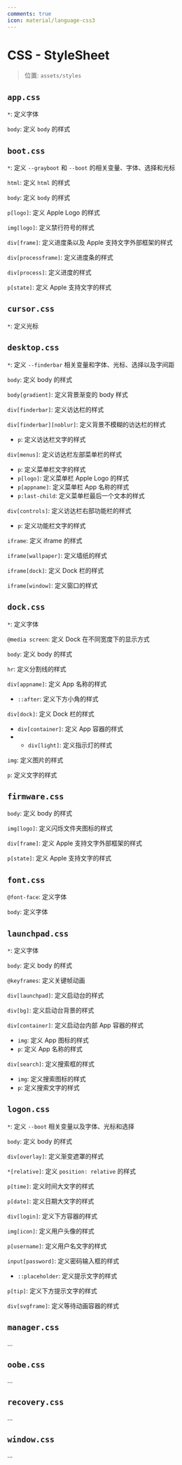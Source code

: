 ```yaml
---
comments: true
icon: material/language-css3
---
```


# CSS - StyleSheet

> 位置: `assets/styles`

## `app.css`

`*`: 定义字体

`body`: 定义 `body` 的样式

## `boot.css`

`*`: 定义 `--grayboot` 和 `--boot` 的相关变量、字体、选择和光标

`html`: 定义 `html` 的样式

`body`: 定义 `body` 的样式

`p[logo]`: 定义 Apple Logo 的样式

`img[logo]`: 定义禁行符号的样式

`div[frame]`: 定义进度条以及 Apple 支持文字外部框架的样式

`div[processframe]`: 定义进度条的样式

`div[process]`: 定义进度的样式

`p[state]`: 定义 Apple 支持文字的样式

## `cursor.css`

`*`: 定义光标

## `desktop.css`

`*`: 定义 `--finderbar` 相关变量和字体、光标、选择以及字间距

`body`: 定义 body 的样式

`body[gradient]`: 定义背景渐变的 body 样式

`div[finderbar]`: 定义访达栏的样式

`div[finderbar][noblur]`: 定义背景不模糊的访达栏的样式

* `p`: 定义访达栏文字的样式

`div[menus]`: 定义访达栏左部菜单栏的样式

* `p`: 定义菜单栏文字的样式
* `p[logo]`: 定义菜单栏 Apple Logo 的样式
* `p[appname]`: 定义菜单栏 App 名称的样式
* `p:last-child`: 定义菜单栏最后一个文本的样式

`div[controls]`: 定义访达栏右部功能栏的样式

* `p`: 定义功能栏文字的样式

`iframe`: 定义 iframe 的样式

`iframe[wallpaper]`: 定义墙纸的样式

`iframe[dock]`: 定义 Dock 栏的样式

`iframe[window]`: 定义窗口的样式

## `dock.css`

`*`: 定义字体

`@media screen`: 定义 Dock 在不同宽度下的显示方式

`body`: 定义 body 的样式

`hr`: 定义分割线的样式

`div[appname]`: 定义 App 名称的样式

* `::after`: 定义下方小角的样式

`div[dock]`: 定义 Dock 栏的样式

* `div[container]`: 定义 App 容器的样式
* * `div[light]`: 定义指示灯的样式

`img`: 定义图片的样式

`p`: 定义文字的样式

## `firmware.css`

`body`: 定义 body 的样式

`img[logo]`: 定义闪烁文件夹图标的样式

`div[frame]`: 定义 Apple 支持文字外部框架的样式

`p[state]`: 定义 Apple 支持文字的样式

## `font.css`

`@font-face`: 定义字体

`body`: 定义字体

## `launchpad.css`

`*`: 定义字体

`body`: 定义 body 的样式

`@keyframes`: 定义关键帧动画

`div[launchpad]`: 定义启动台的样式

`div[bg]`: 定义启动台背景的样式

`div[container]`: 定义启动台内部 App 容器的样式

* `img`: 定义 App 图标的样式
* `p`: 定义 App 名称的样式

`div[search]`: 定义搜索框的样式

* `img`: 定义搜索图标的样式
* `p`: 定义搜索文字的样式

## `logon.css`

`*`: 定义 `--boot` 相关变量以及字体、光标和选择

`body`: 定义 body 的样式

`div[overlay]`: 定义渐变遮罩的样式

`*[relative]`: 定义 `position: relative` 的样式

`p[time]`: 定义时间大文字的样式

`p[date]`: 定义日期大文字的样式

`div[login]`: 定义下方容器的样式

`img[icon]`: 定义用户头像的样式

`p[username]`: 定义用户名文字的样式

`input[password]`: 定义密码输入框的样式

* `::placeholder`: 定义提示文字的样式

`p[tip]`: 定义下方提示文字的样式

`div[svgframe]`: 定义等待动画容器的样式

## `manager.css`

...

## `oobe.css`

...

## `recovery.css`

...

## `window.css`

...